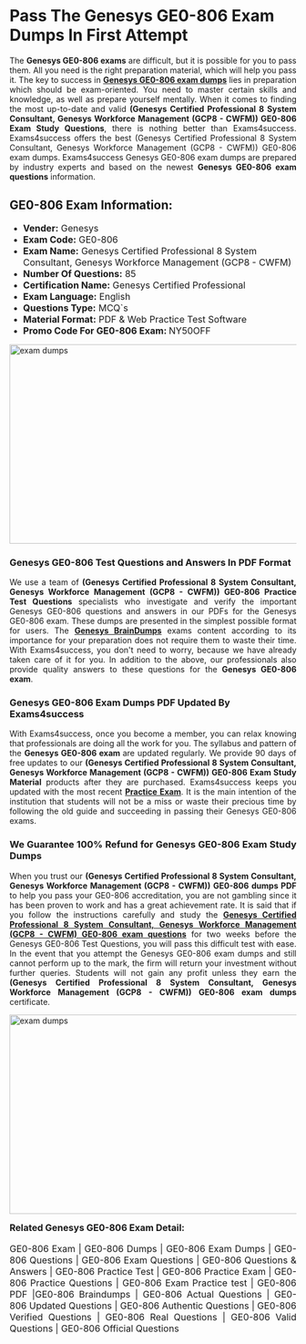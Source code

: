 <h1><strong><strong>Pass The Genesys GE0-806 Exam Dumps In First Attempt</strong></strong></h1> <p style="text-align:justify">The <strong>Genesys GE0-806 exams</strong> are difficult, but it is possible for you to pass them. All you need is the right preparation material, which will help you pass it. The key to success in <a href="https://www.exams4success.com/genesys/ge0-806-pdf-exam-dumps"><strong>Genesys GE0-806 exam dumps</strong></a> lies in preparation which should be exam-oriented. You need to master certain skills and knowledge, as well as prepare yourself mentally. When it comes to finding the most up-to-date and valid <strong>(Genesys Certified Professional 8 System Consultant, Genesys Workforce Management (GCP8 - CWFM)) GE0-806 Exam Study Questions</strong>, there is nothing better than Exams4success. Exams4success offers the best (Genesys Certified Professional 8 System Consultant, Genesys Workforce Management (GCP8 - CWFM)) GE0-806 exam dumps. Exams4success Genesys GE0-806 exam dumps are prepared by industry experts and based on the newest <strong>Genesys GE0-806 exam questions</strong> information.</p> <h2><strong><strong>GE0-806 Exam Information:</strong></strong></h2> <ul> <li><span style="font-size:16px"><strong>Vender:</strong> Genesys</span></li> <li><span style="font-size:16px"><strong>Exam Code:</strong> GE0-806</span></li> <li><span style="font-size:16px"><strong>Exam Name:</strong> Genesys Certified Professional 8 System Consultant, Genesys Workforce Management (GCP8 - CWFM)</span></li> <li><span style="font-size:16px"><strong>Number Of Questions:</strong> 85</span></li> <li><span style="font-size:16px"><strong>Certification Name:</strong> Genesys Certified Professional</span></li> <li><span style="font-size:16px"><strong>Exam Language:</strong> English</span></li> <li><span style="font-size:16px"><strong>Questions Type:</strong> MCQ`s</span></li> <li><span style="font-size:16px"><strong>Material Format:</strong> PDF & Web Practice Test Software</span></li> <li><span style="font-size:16px"><strong>Promo Code For GE0-806 Exam: </strong>NY50OFF</span></li> </ul> <p><a href="https://www.exams4success.com/genesys/ge0-806-pdf-exam-dumps" rel="no-follow"><img alt="exam dumps" src="https://www.certcollections.com/uploads/content/infrist1.png" style="height:350px; width:750px" /></a></p> <h3><strong>Genesys GE0-806 Test Questions and Answers In PDF Format</strong></h3> <p style="text-align:justify">We use a team of <strong>(Genesys Certified Professional 8 System Consultant, Genesys Workforce Management (GCP8 - CWFM)) GE0-806 Practice Test Questions</strong> specialists who investigate and verify the important Genesys GE0-806 questions and answers in our PDFs for the Genesys GE0-806 exam. These dumps are presented in the simplest possible format for users. The <a href="https://www.exams4success.com/genesys-exam-dumps"><strong>Genesys BrainDumps</strong></a> exams content according to its importance for your preparation does not require them to waste their time. With Exams4success, you don't need to worry, because we have already taken care of it for you. In addition to the above, our professionals also provide quality answers to these questions for the<strong> Genesys GE0-806 exam</strong>.</p> <h3><strong> Genesys GE0-806 Exam Dumps PDF Updated By Exams4success</strong></h3> <p style="text-align:justify">With Exams4success, once you become a member, you can relax knowing that professionals are doing all the work for you. The syllabus and pattern of the <strong>Genesys GE0-806 exam </strong>are updated regularly. We provide 90 days of free updates to our <strong>(Genesys Certified Professional 8 System Consultant, Genesys Workforce Management (GCP8 - CWFM)) GE0-806 Exam Study Material</strong> products after they are purchased. Exams4success keeps you updated with the most recent <a href="https://www.exams4success.com/"><strong>Practice Exam</strong></a>. It is the main intention of the institution that students will not be a miss or waste their precious time by following the old guide and succeeding in passing their Genesys GE0-806 exams.</p> <h3 style="text-align:justify"><strong>We Guarantee 100% Refund for Genesys GE0-806 Exam Study Dumps</strong></h3> <p style="text-align:justify">When you trust our <strong>(Genesys Certified Professional 8 System Consultant, Genesys Workforce Management (GCP8 - CWFM)) GE0-806 dumps PDF</strong> to help you pass your GE0-806 accreditation, you are not gambling since it has been proven to work and has a great achievement rate. It is said that if you follow the instructions carefully and study the <a href="https://www.exams4success.com/genesys/ge0-806-pdf-exam-dumps"><strong>Genesys Certified Professional 8 System Consultant, Genesys Workforce Management (GCP8 - CWFM) GE0-806 exam questions</strong></a> for two weeks before the Genesys GE0-806 Test Questions, you will pass this difficult test with ease. In the event that you attempt the Genesys GE0-806 exam dumps and still cannot perform up to the mark, the firm will return your investment without further queries. Students will not gain any profit unless they earn the <strong>(Genesys Certified Professional 8 System Consultant, Genesys Workforce Management (GCP8 - CWFM)) GE0-806 exam dumps</strong> certificate.</p> <p style="text-align:justify"><a href="https://www.exams4success.com/genesys/ge0-806-pdf-exam-dumps" rel="no-follow"><img alt="exam dumps" src="https://www.certcollections.com/uploads/content/free_demo1.png" style="height:350px; width:750px" /></a></p> <p style="text-align:justify"><span style="font-size:16px"><strong>Related Genesys GE0-806 Exam Detail:</strong></span><br /> <br /> <span style="font-size:16px">GE0-806 Exam | GE0-806 Dumps | GE0-806 Exam Dumps | GE0-806 Questions | GE0-806 Exam Questions | GE0-806 Questions & Answers | GE0-806 Practice Test | GE0-806 Practice Exam | GE0-806 Practice Questions | GE0-806 Exam Practice test | GE0-806 PDF |GE0-806 Braindumps | GE0-806 Actual Questions | GE0-806 Updated Questions | GE0-806 Authentic Questions | GE0-806 Verified Questions | GE0-806 Real Questions | GE0-806 Valid Questions | GE0-806 Official Questions</span></p>
